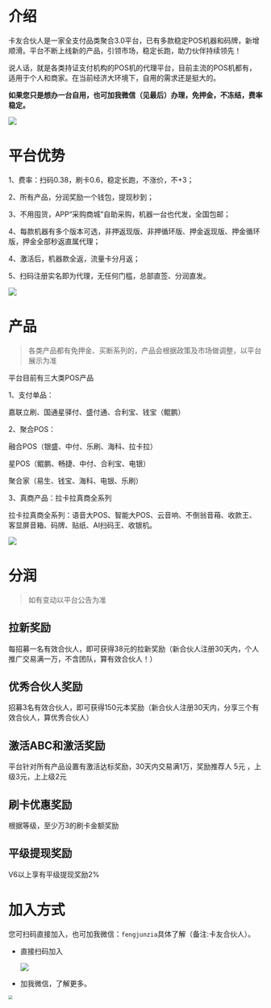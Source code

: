 # 介绍

卡友合伙人是一家全支付品类聚合3.0平台，已有多款稳定POS机器和码牌，新增顺滑。平台不断上线新的产品，引领市场，稳定长跑，助力伙伴持续领先！

说人话，就是各类持证支付机构的POS机的代理平台，目前主流的POS机都有，适用于个人和商家。在当前经济大环境下，自用的需求还是挺大的。

**如果您只是想办一台自用，也可加我微信（见最后）办理，免押金，不冻结，费率稳定。**

![](../imgs/kayou.png)

# 平台优势

1、费率：扫码0.38，刷卡0.6，稳定长跑，不涨价，不+3；

2、所有产品，分润奖励一个钱包，提现秒到；

3、不用囤货，APP“采购商城”自助采购，机器一台也代发，全国包邮；

4、每款机器有多个版本可选，非押返现版、非押循环版、押金返现版、押金循环版，押金全部秒返直属代理；

4、激活后，机器款全返，流量卡分月返；

5、扫码注册实名即为代理，无任何门槛，总部直签、分润直发。

![](../imgs/kypolicy.jpg)

# 产品

> 各类产品都有免押金、买断系列的，产品会根据政策及市场做调整，以平台展示为准

平台目前有三大类POS产品

1、支付单品：

嘉联立刷、国通星驿付、盛付通、合利宝、钱宝（鲲鹏）

2、聚合POS：

融合POS（银盛、中付、乐刷、海科、拉卡拉）

星POS（鲲鹏、畅捷、中付、合利宝、电银）

聚合家（易生、钱宝、海科、电银、乐刷）

3、真商产品：拉卡拉真商全系列

拉卡拉真商全系列：语音大POS、智能大POS、云音响、不倒翁音葙、收款王、客显屏音箱、码牌、贴纸、AI扫码王、收银机。

![](../imgs/kystore.jpg)

# 分润

> 如有变动以平台公告为准

## 拉新奖励

每招募一名有效合伙人，即可获得38元的拉新奖励（新合伙人注册30天内，个人推广交易满一万，不含团队，算有效合伙人！）

## 优秀合伙人奖励

招募3名有效合伙人，即可获得150元本奖励（新合伙人注册30天内，分享三个有效合伙人，算优秀合伙人）

## 激活ABC和激活奖励

平台针对所有产品设置有激活达标奖励，30天内交易满1万，奖励推荐人 5元 ，上级3元，上上级2元

## 刷卡优惠奖励

根据等级，至少万3的刷卡金额奖励

## 平级提现奖励

V6以上享有平级提现奖励2%

# 加入方式

您可扫码直接加入，也可加我微信：`fengjunzia`具体了解（备注:卡友合伙人）。

- 直接扫码加入

  ![](../imgs/kyrefer.png)

- 加我微信，了解更多。

<img src="../imgs/wechat.png" style="zoom:50%;" />